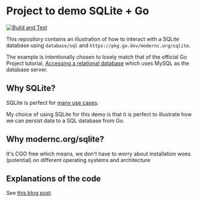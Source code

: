 # Project to demo SQLite + Go

[![Build and Test](https://github.com/practicalgo/go-sqlite-demo/actions/workflows/main.yml/badge.svg)](https://github.com/practicalgo/go-sqlite-demo/actions/workflows/main.yml)


This repository contains an illustration of how to interact with a SQLite
database using `database/sql` and `https://pkg.go.dev/modernc.org/sqlite`.

The example is intentionally chosen to losely match that of the official Go Project
tutorial, [Accessing a relational database](https://go.dev/doc/tutorial/database-access)
which uses MySQL as the database server.

## Why SQLite?

SQLite is perfect for [many use cases](https://www.sqlite.org/whentouse.html).

My choice of using SQLite for this demo is that it is perfect to illustrate how
we can persist data to a SQL database from Go.

## Why modernc.org/sqlite?

It's CGO free which means, we don't have to worry about installation woes
(potential) on different operating systems and architecture

## Explanations of the code 

See [this blog post](TBD).
